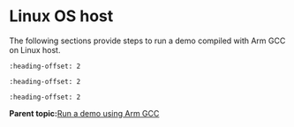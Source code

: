 # Linux OS host

The following sections provide steps to run a demo compiled with Arm GCC on Linux host.


```{include} ../topics/set_up_toolchain_001.md
:heading-offset: 2
```

```{include} ../topics/build_an_example_application_001.md
:heading-offset: 2
```

```{include} ../topics/run_an_example_application_001.md
:heading-offset: 2
```

**Parent topic:**[Run a demo using Arm GCC](../topics/run_a_demo_using_arm__gcc.md)

